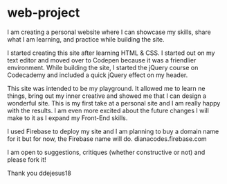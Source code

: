 # web-project

I am creating a personal website where I can showcase my skills, share what I am learning, and practice while building the site. 

I started creating this site after learning HTML & CSS. I started out on my text editor and moved over to Codepen because it was a friendlier environment. While building the site, I started the jQuery course on Codecademy and included a quick jQuery effect on my header. 

This site was intended to be my playground. It allowed me to learn ne things, bring out my inner creative and showed me that I can design a wonderful site. This is my first take at a personal site and I am really happy with the results. I am even more excited about the future changes I will make to it as I expand my Front-End skills.

I used Firebase to deploy my site and I am planning to buy a domain name for it but for now, the Firebase name will do. 
dianacodes.firebase.com

I am open to suggestions, critiques (whether constructive or not) and please fork it! 

Thank you
ddejesus18
